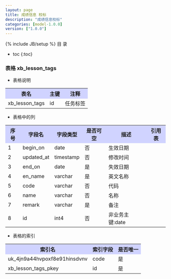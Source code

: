 ```yaml
---
layout: page
title: 成绩信息 校标
description: "成绩信息校标"
categories: [model-1.0.0]
version: ["1.0.0"]
---
```

{% include JB/setup %}
 目  录

* toc
{:toc}



### 表格 xb_lesson_tags

  * 表格说明

<table class="table table-bordered table-striped table-condensed">
<tr><th style="background-color:#D0D3FF">表名</th><th style="background-color:#D0D3FF">主键</th><th style="background-color:#D0D3FF">注释</th>  </tr>
<tr><td>xb_lesson_tags</td><td>id</td><td>任务标签</td>  </tr>
</table>

  * 表格中的列

<table class="table table-bordered table-striped table-condensed">
<tr><th style="background-color:#D0D3FF">序号</th><th style="background-color:#D0D3FF">字段名</th><th style="background-color:#D0D3FF">字段类型</th><th style="background-color:#D0D3FF">是否可空</th><th style="background-color:#D0D3FF">描述</th><th style="background-color:#D0D3FF">引用表</th>  </tr>
<tr><td>1</td><td>begin_on</td><td>date</td><td>否</td><td>生效日期</td><td></td>  </tr>
<tr><td>2</td><td>updated_at</td><td>timestamp</td><td>否</td><td>修改时间</td><td></td>  </tr>
<tr><td>3</td><td>end_on</td><td>date</td><td>是</td><td>失效日期</td><td></td>  </tr>
<tr><td>4</td><td>en_name</td><td>varchar</td><td>是</td><td>英文名称</td><td></td>  </tr>
<tr><td>5</td><td>code</td><td>varchar</td><td>否</td><td>代码</td><td></td>  </tr>
<tr><td>6</td><td>name</td><td>varchar</td><td>否</td><td>名称</td><td></td>  </tr>
<tr><td>7</td><td>remark</td><td>varchar</td><td>是</td><td>备注</td><td></td>  </tr>
<tr><td>8</td><td>id</td><td>int4</td><td>否</td><td>非业务主键:date</td><td></td>  </tr>
</table>

 
  * 表格的索引

<table class="table table-bordered table-striped table-condensed">
  <tr>
<th style="background-color:#D0D3FF">索引名</th><th style="background-color:#D0D3FF">索引字段</th><th style="background-color:#D0D3FF">是否唯一</th>  </tr>
<tr><td>uk_4jn9a44hvpoxf8e91hinsdvnv</td><td>code&nbsp;</td><td>是</td>  </tr>
<tr><td>xb_lesson_tags_pkey</td><td>id&nbsp;</td><td>是</td>  </tr>
</table>
